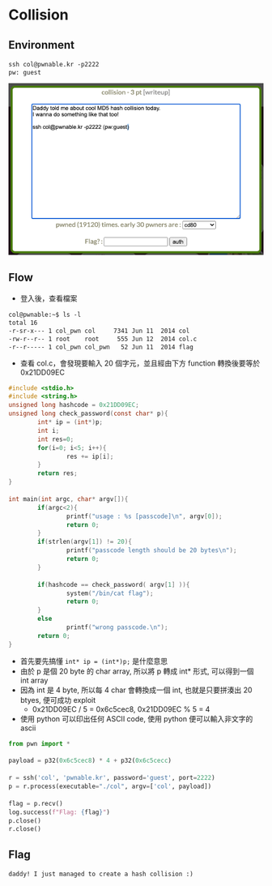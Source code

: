 # Collision
## Environment
```
ssh col@pwnable.kr -p2222
pw: guest
```
![](./question.png)

## Flow
* 登入後，查看檔案 
```
col@pwnable:~$ ls -l
total 16
-r-sr-x--- 1 col_pwn col     7341 Jun 11  2014 col
-rw-r--r-- 1 root    root     555 Jun 12  2014 col.c
-r--r----- 1 col_pwn col_pwn   52 Jun 11  2014 flag
```
* 查看 col.c，會發現要輸入 20 個字元，並且經由下方 function 轉換後要等於 0x21DD09EC
```c
#include <stdio.h>
#include <string.h>
unsigned long hashcode = 0x21DD09EC;
unsigned long check_password(const char* p){
        int* ip = (int*)p;
        int i;
        int res=0;
        for(i=0; i<5; i++){
                res += ip[i];
        }
        return res;
}

int main(int argc, char* argv[]){
        if(argc<2){
                printf("usage : %s [passcode]\n", argv[0]);
                return 0;
        }
        if(strlen(argv[1]) != 20){
                printf("passcode length should be 20 bytes\n");
                return 0;
        }

        if(hashcode == check_password( argv[1] )){
                system("/bin/cat flag");
                return 0;
        }
        else
                printf("wrong passcode.\n");
        return 0;
}

``` 
* 首先要先搞懂 `int* ip = (int*)p;` 是什麼意思
* 由於 p 是個 20 byte 的 char array, 所以將 p 轉成 int* 形式, 可以得到一個 int array
* 因為 int 是 4 byte, 所以每 4 char 會轉換成一個 int, 也就是只要拼湊出 20 btyes, 便可成功 exploit
    * 0x21DD09EC / 5 = 0x6c5cec8, 0x21DD09EC % 5 = 4 
* 使用 python 可以印出任何 ASCII code, 使用 python 便可以輸入非文字的 ascii
```python
from pwn import *

payload = p32(0x6c5cec8) * 4 + p32(0x6c5cecc)

r = ssh('col', 'pwnable.kr', password='guest', port=2222)
p = r.process(executable="./col", argv=['col', payload])

flag = p.recv()
log.success(f"Flag: {flag}")
p.close()
r.close()

```

## Flag
```
daddy! I just managed to create a hash collision :)
```
